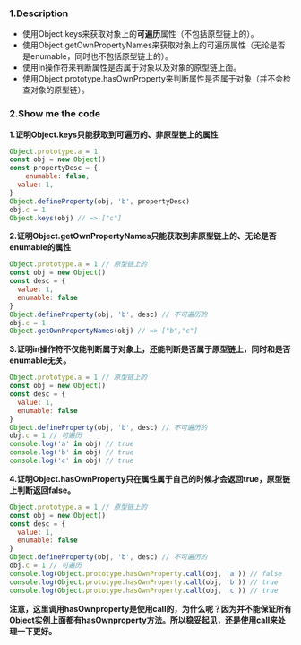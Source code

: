 ### 1.Description

+ 使用Object.keys来获取对象上的**可遍历**属性（不包括原型链上的）。
+ 使用Object.getOwnPropertyNames来获取对象上的可遍历属性（无论是否是enumable，同时也不包括原型链上的）。
+ 使用in操作符来判断属性是否属于对象以及对象的原型链上面。
+ 使用Object.prototype.hasOwnProperty来判断属性是否属于对象（并不会检查对象的原型链）。

### 2.Show me the code

**1.证明Object.keys只能获取到可遍历的、非原型链上的属性**

```javascript
Object.prototype.a = 1
const obj = new Object()
const propertyDesc = {
	enumable: false,
  value: 1,
}
Object.defineProperty(obj, 'b', propertyDesc)
obj.c = 1
Object.keys(obj) // => ["c"]
```

**2.证明Object.getOwnPropertyNames只能获取到非原型链上的、无论是否enumable的属性**

```javascript
Object.prototype.a = 1 // 原型链上的
const obj = new Object()
const desc = {
  value: 1,
  enumable: false
}
Object.defineProperty(obj, 'b', desc) // 不可遍历的
obj.c = 1
Object.getOwnPropertyNames(obj) // => ["b","c"]
```

**3.证明in操作符不仅能判断属于对象上，还能判断是否属于原型链上，同时和是否enumable无关。**

```javascript
Object.prototype.a = 1 // 原型链上的
const obj = new Object()
const desc = {
  value: 1,
  enumable: false
}
Object.defineProperty(obj, 'b', desc) // 不可遍历的
obj.c = 1 // 可遍历
console.log('a' in obj) // true
console.log('b' in obj) // true
console.log('c' in obj) // true
```

**4.证明Object.hasOwnProperty只在属性属于自己的时候才会返回true，原型链上判断返回false。**

```javascript
Object.prototype.a = 1 // 原型链上的
const obj = new Object()
const desc = {
  value: 1,
  enumable: false
}
Object.defineProperty(obj, 'b', desc) // 不可遍历的
obj.c = 1 // 可遍历
console.log(Object.prototype.hasOwnProperty.call(obj, 'a')) // false
console.log(Object.prototype.hasOwnProperty.call(obj, 'b')) // true
console.log(Object.prototype.hasOwnProperty.call(obj, 'c')) // true
```

**注意，这里调用hasOwnproperty是使用call的，为什么呢？因为并不能保证所有Object实例上面都有hasOwnproperty方法。所以稳妥起见，还是使用call来处理一下更好。**

